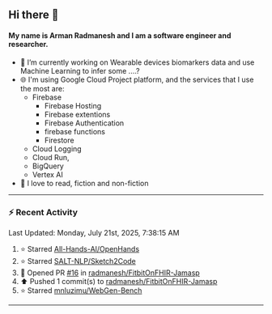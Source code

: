 ## Hi there 👋

#### My name is Arman Radmanesh and I am a software engineer and researcher.

- 🔭 I’m currently working on Wearable devices biomarkers data and use Machine Learning to infer some ....?
- 🌐 I'm using Google Cloud Project platform, and the services that I use the most are:
  - Firebase
     - Firebase Hosting
     - Firebase extentions 
     - Firebase Authentication
     - firebase functions
     - Firestore
  - Cloud Logging
  - Cloud Run,
  - BigQuery
  - Vertex AI
- 📖 I love to read, fiction and non-fiction

---

### :zap: Recent Activity

<!--START_SECTION:activity-->
<!--END_SECTION:activity-->

<!--RECENT_ACTIVITY:last_update-->
Last Updated: Monday, July 21st, 2025, 7:38:15 AM
<!--RECENT_ACTIVITY:last_update_end-->

<!--RECENT_ACTIVITY:start-->
1. ⭐ Starred [All-Hands-AI/OpenHands](https://github.com/All-Hands-AI/OpenHands)
2. ⭐ Starred [SALT-NLP/Sketch2Code](https://github.com/SALT-NLP/Sketch2Code)
3. 💪 Opened PR [#16](https://github.com/radmanesh/FitbitOnFHIR-Jamasp/pull/16) in [radmanesh/FitbitOnFHIR-Jamasp](https://github.com/radmanesh/FitbitOnFHIR-Jamasp)
4. ⬆️ Pushed 1 commit(s) to [radmanesh/FitbitOnFHIR-Jamasp](https://github.com/radmanesh/FitbitOnFHIR-Jamasp)
5. ⭐ Starred [mnluzimu/WebGen-Bench](https://github.com/mnluzimu/WebGen-Bench)
<!--RECENT_ACTIVITY:end-->

---

<!--
**radmanesh/radmanesh** is a ✨ _special_ ✨ repository because its `README.md` (this file) appears on your GitHub profile.

Here are some ideas to get you started:

- 🔭 I’m currently working on ...
- 🌱 I’m currently learning ...
- 👯 I’m looking to collaborate on ...
- 🤔 I’m looking for help with ...
- 💬 Ask me about ...
- 📫 How to reach me: ...
- 😄 Pronouns: ...
- ⚡ Fun fact: ...
-->
